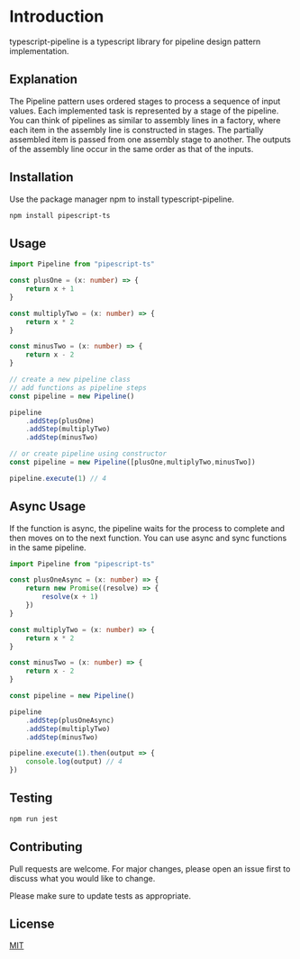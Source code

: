 # Introduction

typescript-pipeline is a typescript library for pipeline design pattern implementation.

## Explanation

The Pipeline pattern uses ordered stages to process a sequence of input values. Each implemented task is represented by a stage of the pipeline. You can think of pipelines as similar to assembly lines in a factory, where each item in the assembly line is constructed in stages. The partially assembled item is passed from one assembly stage to another. The outputs of the assembly line occur in the same order as that of the inputs.

## Installation

Use the package manager npm to install typescript-pipeline.

```bash
npm install pipescript-ts
```

## Usage

```typescript
import Pipeline from "pipescript-ts"

const plusOne = (x: number) => {
    return x + 1
}

const multiplyTwo = (x: number) => {
    return x * 2
}

const minusTwo = (x: number) => {
    return x - 2
}

// create a new pipeline class
// add functions as pipeline steps
const pipeline = new Pipeline()

pipeline
    .addStep(plusOne)
    .addStep(multiplyTwo)
    .addStep(minusTwo)

// or create pipeline using constructor
const pipeline = new Pipeline([plusOne,multiplyTwo,minusTwo])

pipeline.execute(1) // 4
```

## Async Usage
If the function is async, the pipeline waits for the process to complete and then moves on to the next function.
You can use async and sync functions in the same pipeline.
```typescript
import Pipeline from "pipescript-ts"

const plusOneAsync = (x: number) => {
    return new Promise((resolve) => {
        resolve(x + 1)
    })
}

const multiplyTwo = (x: number) => {
    return x * 2
}

const minusTwo = (x: number) => {
    return x - 2
}

const pipeline = new Pipeline()

pipeline
    .addStep(plusOneAsync)
    .addStep(multiplyTwo)
    .addStep(minusTwo)

pipeline.execute(1).then(output => {
    console.log(output) // 4
})
```

## Testing
```bash
npm run jest
```

## Contributing
Pull requests are welcome. For major changes, please open an issue first to discuss what you would like to change.

Please make sure to update tests as appropriate.

## License
[MIT](https://raw.githubusercontent.com/Bariskau/TypeScript-Pipeline/main/LICENSE)
